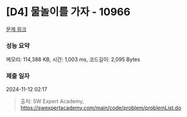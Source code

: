 # [D4] 물놀이를 가자 - 10966 

[문제 링크](https://swexpertacademy.com/main/code/problem/problemDetail.do?contestProbId=AXWXMZta-PsDFAST) 

### 성능 요약

메모리: 114,388 KB, 시간: 1,003 ms, 코드길이: 2,095 Bytes

### 제출 일자

2024-11-12 02:17



> 출처: SW Expert Academy, https://swexpertacademy.com/main/code/problem/problemList.do
